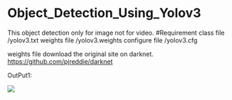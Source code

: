 # Object_Detection_Using_Yolov3
This object detection only for image not for video.
#Requirement
class file /yolov3.txt
weights file /yolov3.weights
configure file /yolov3.cfg

weights file download the original site on darknet.
https://github.com/pjreddie/darknet

OutPut1:

<image src = "Output101.png">
  
  


